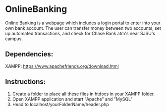 # OnlineBanking
Online Banking is a webpage which includes a login portal to enter into your own bank account. The user can transfer money between two accounts, set up automated transactions, and check for Chase Bank atm's near SJSU's campus. 


## Dependencies:
XAMPP: https://www.apachefriends.org/download.html

## Instructions:
1) Create a folder to place all these files in htdocs in your XAMPP folder. 
2) Open XAMPP application and start "Apache" and "MySQL"
3) Head to localhost/yourFolderName/header.php


